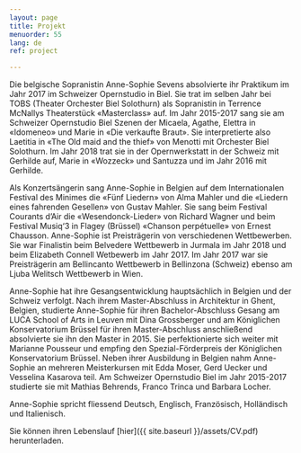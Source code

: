 ```yaml
---
layout: page
title: Projekt
menuorder: 55
lang: de
ref: project

---
```

Die belgische Sopranistin Anne-Sophie Sevens absolvierte ihr Praktikum im Jahr 2017 im Schweizer Opernstudio in Biel. Sie trat im selben Jahr bei TOBS (Theater Orchester Biel Solothurn) als Sopranistin in Terrence McNallys Theaterstück «Masterclass» auf. Im Jahr 2015-2017 sang sie am Schweizer Opernstudio Biel Szenen der Micaela, Agathe, Elettra in «Idomeneo» und Marie in «Die verkaufte Braut». Sie interpretierte also Laetitia in «The Old maid and the thief» von Menotti mit Orchester Biel Solothurn. Im Jahr 2018 trat sie in der Opernwerkstatt in der Schweiz mit Gerhilde auf, Marie in «Wozzeck» und Santuzza und im Jahr 2016 mit Gerhilde.

Als Konzertsängerin sang Anne-Sophie in Belgien auf dem Internationalen Festival des Minimes die «Fünf Liedern» von Alma Mahler und die «Liedern eines fahrenden Gesellen» von Gustav Mahler. Sie sang beim Festival Courants d’Air die «Wesendonck-Lieder» von Richard Wagner und beim Festival Musiq‘3 in Flagey (Brüssel) «Chanson perpétuelle» von Ernest Chausson.
Anne-Sophie ist Preisträgerin von verschiedenen Wettbewerben. Sie war Finalistin beim Belvedere Wettbewerb in Jurmala im Jahr 2018 und beim Elizabeth Connell Wetbewerb im Jahr 2017. Im Jahr 2017 war sie Preisträgerin am Bellincanto Wettbewerb in Bellinzona (Schweiz) ebenso am Ljuba Welitsch Wettbewerb in Wien.

Anne-Sophie hat ihre Gesangsentwicklung hauptsächlich in Belgien und der Schweiz verfolgt.
Nach ihrem Master-Abschluss in Architektur in Ghent, Belgien, studierte Anne-Sophie für ihren Bachelor-Abschluss Gesang am LUCA School of Arts in Leuven mit Dina Grossberger und am Königlichen Konservatorium Brüssel für ihren Master-Abschluss anschließend absolvierte sie ihn den Master in 2015. Sie perfektionierte sich weiter mit Marianne Pousseur und empfing den Spezial-Förderpreis der Königlichen Konservatorium Brüssel. Neben ihrer Ausbildung in Belgien nahm Anne-Sophie an mehreren Meisterkursen mit Edda Moser, Gerd Uecker und Vesselina Kasarova teil. Am Schweizer Opernstudio Biel im Jahr 2015-2017 studierte sie mit Mathias Behrends, Franco Trinca und Barbara Locher.

Anne-Sophie spricht fliessend Deutsch, Englisch, Französisch, Holländisch und Italienisch.




Sie können ihren Lebenslauf [hier]({{ site.baseurl }}/assets/CV.pdf) herunterladen.



